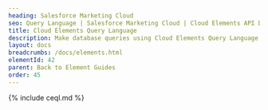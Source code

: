 ```yaml
---
heading: Salesforce Marketing Cloud
seo: Query Language | Salesforce Marketing Cloud | Cloud Elements API Docs
title: Cloud Elements Query Language
description: Make database queries using Cloud Elements Query Language.
layout: docs
breadcrumbs: /docs/elements.html
elementId: 42
parent: Back to Element Guides
order: 45
---
```


{% include ceql.md %}
